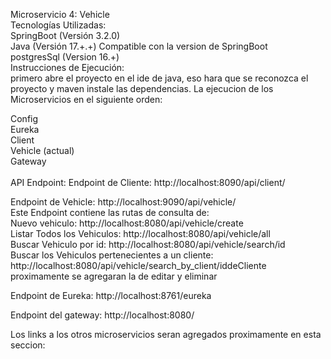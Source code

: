 Microservicio 4: Vehicle
<br>
Tecnologías Utilizadas:
<br>
SpringBoot (Versión 3.2.0)
<br>
Java (Versión 17.+.+) Compatible con la version de SpringBoot
<br>
postgresSql (Version 16.+)
<br>
Instrucciones de Ejecución:
<br>
primero abre el proyecto en el ide de java, eso hara que se reconozca el proyecto y maven instale las dependencias.
La ejecucion de los Microservicios en el siguiente orden:
<br>

Config
<br>
Eureka
<br>
Client
<br>
Vehicle (actual)
<br>
Gateway
<br>
<br>
API Endpoint:
Endpoint de Cliente: http://localhost:8090/api/client/
<br>

Endpoint de Vehicle: http://localhost:9090/api/vehicle/
<br>
Este Endpoint contiene las rutas de consulta de:
<br>
Nuevo vehiculo:
http://localhost:8080/api/vehicle/create
<br>
Listar Todos los Vehiculos:
http://localhost:8080/api/vehicle/all
<br>
Buscar Vehiculo por id:
http://localhost:8080/api/vehicle/search/id
<br>
Buscar los Vehiculos pertenecientes a un cliente:
http://localhost:8080/api/vehicle/search_by_client/iddeCliente
<br>
proximamente se agregaran la de editar y eliminar
<br>

Endpoint de Eureka: http://localhost:8761/eureka

Endpoint del gateway: http://localhost:8080/

Los links a los otros microservicios seran agregados proximamente en esta seccion:
